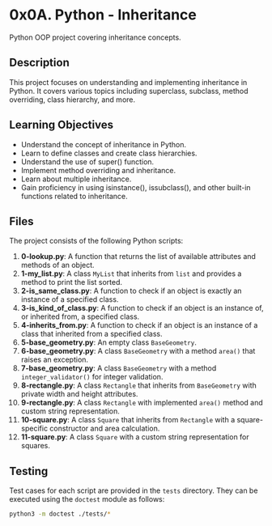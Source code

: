 # 0x0A. Python - Inheritance

Python OOP project covering inheritance concepts.

## Description

This project focuses on understanding and implementing inheritance in Python. It covers various topics including superclass, subclass, method overriding, class hierarchy, and more.

## Learning Objectives

- Understand the concept of inheritance in Python.
- Learn to define classes and create class hierarchies.
- Understand the use of super() function.
- Implement method overriding and inheritance.
- Learn about multiple inheritance.
- Gain proficiency in using isinstance(), issubclass(), and other built-in functions related to inheritance.

## Files

The project consists of the following Python scripts:

1. **0-lookup.py**: A function that returns the list of available attributes and methods of an object.
2. **1-my_list.py**: A class `MyList` that inherits from `list` and provides a method to print the list sorted.
3. **2-is_same_class.py**: A function to check if an object is exactly an instance of a specified class.
4. **3-is_kind_of_class.py**: A function to check if an object is an instance of, or inherited from, a specified class.
5. **4-inherits_from.py**: A function to check if an object is an instance of a class that inherited from a specified class.
6. **5-base_geometry.py**: An empty class `BaseGeometry`.
7. **6-base_geometry.py**: A class `BaseGeometry` with a method `area()` that raises an exception.
8. **7-base_geometry.py**: A class `BaseGeometry` with a method `integer_validator()` for integer validation.
9. **8-rectangle.py**: A class `Rectangle` that inherits from `BaseGeometry` with private width and height attributes.
10. **9-rectangle.py**: A class `Rectangle` with implemented `area()` method and custom string representation.
11. **10-square.py**: A class `Square` that inherits from `Rectangle` with a square-specific constructor and area calculation.
12. **11-square.py**: A class `Square` with a custom string representation for squares.

## Testing

Test cases for each script are provided in the `tests` directory. They can be executed using the `doctest` module as follows:

```bash
python3 -m doctest ./tests/*

